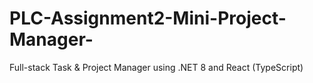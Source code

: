 # PLC-Assignment2-Mini-Project-Manager-
Full-stack Task &amp; Project Manager using .NET 8 and React (TypeScript)
